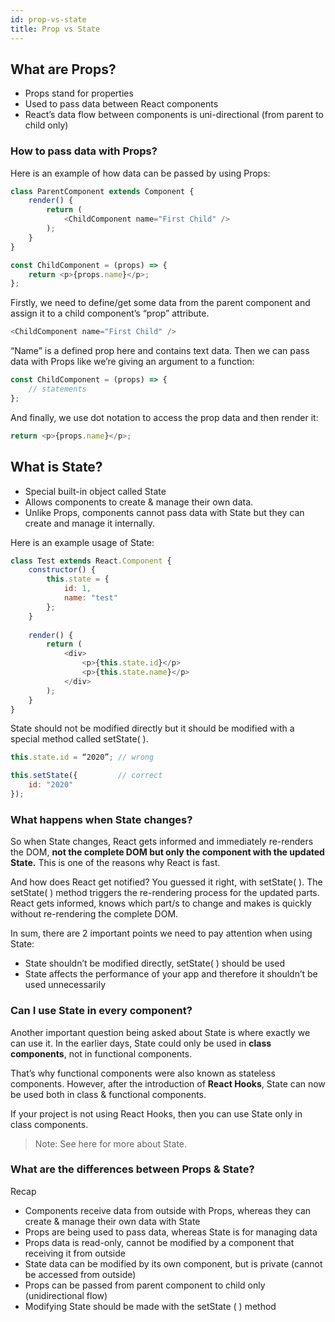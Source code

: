 ```yaml
---
id: prop-vs-state
title: Prop vs State
---
```

## What are Props?

- Props stand for properties
- Used to pass data between React components
- React’s data flow between components is uni-directional (from parent to child only)

### How to pass data with Props?

Here is an example of how data can be passed by using Props:
```javascript
class ParentComponent extends Component {    
    render() {    
        return (        
            <ChildComponent name="First Child" />    
        );  
    }
}

const ChildComponent = (props) => {    
    return <p>{props.name}</p>; 
};
```
Firstly, we need to define/get some data from the parent component and assign it to a child component’s “prop” attribute.

```js
<ChildComponent name="First Child" />
```
“Name” is a defined prop here and contains text data. Then we can pass data with Props like we’re giving an argument to a function:
```js
const ChildComponent = (props) => {  
    // statements
};
```

And finally, we use dot notation to access the prop data and then render it:
```js
return <p>{props.name}</p>;
```
## What is State?

- Special built-in object called State
- Allows components to create & manage their own data.
- Unlike Props, components cannot pass data with State but they can create and manage it internally.

Here is an example usage of State:
```js
class Test extends React.Component {    
    constructor() {    
        this.state = {      
            id: 1,      
            name: "test"    
        };  
    }    
    
    render() {    
        return (      
            <div>        
                <p>{this.state.id}</p>        
                <p>{this.state.name}</p>      
            </div>    
        );  
    }
}
```

State should not be modified directly but it should be modified with a special method called setState( ).
```js
this.state.id = “2020”; // wrong

this.setState({         // correct  
    id: "2020"
});
```

### What happens when State changes?

So when State changes, React gets informed and immediately re-renders the DOM, **not the complete DOM but only the component with the updated State.** This is one of the reasons why React is fast.

And how does React get notified? You guessed it right, with setState( ). The setState( ) method triggers the re-rendering process for the updated parts. React gets informed, knows which part/s to change and makes is quickly without re-rendering the complete DOM.

In sum, there are 2 important points we need to pay attention when using State:

- State shouldn’t be modified directly, setState( ) should be used
- State affects the performance of your app and therefore it shouldn’t be used unnecessarily

### Can I use State in every component?

Another important question being asked about State is where exactly we can use it. In the earlier days, State could only be used in **class components**, not in functional components.

That’s why functional components were also known as stateless components. However, after the introduction of **React Hooks**, State can now be used both in class & functional components.

If your project is not using React Hooks, then you can use State only in class components.

> Note: See here for more about State.

### What are the differences between Props & State?

Recap

- Components receive data from outside with Props, whereas they can create & manage their own data with State
- Props are being used to pass data, whereas State is for managing data
- Props data is read-only, cannot be modified by a component that receiving it from outside
- State data can be modified by its own component, but is private (cannot be accessed from outside)
- Props can be passed from parent component to child only (unidirectional flow)
- Modifying State should be made with the setState ( ) method